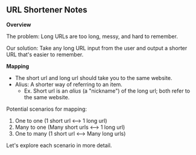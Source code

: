 ## URL Shortener Notes

**Overview**

The problem: Long URLs are too long, messy, and hard to remember.

Our solution: Take any long URL input from the user and output a shorter URL that's easier to remember.


**Mapping**
- The short url and long url should take you to the same website.
- Alius: A shorter way of referring to an item.
  - Ex. Short url is an *alius* (a "nickname") of the long url; both refer to the same website.

Potential scenarios for mapping:
  1. One to one (1 short url <--> 1 long url)
  2. Many to one (Many short urls <--> 1 long url)
  3. One to many (1 short url <--> Many long urls)

Let's explore each scenario in more detail.




